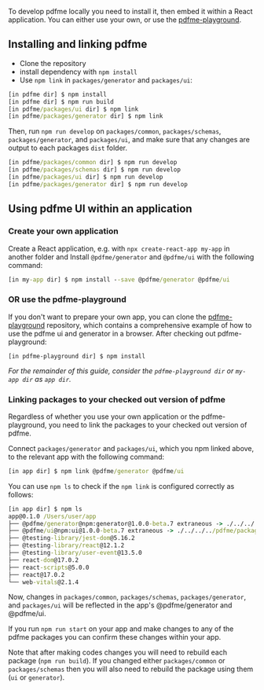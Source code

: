 To develop pdfme locally you need to install it, then embed it within a React application.
You can either use your own, or use the [pdfme-playground](https://github.com/pdfme/pdfme-playground).

## Installing and linking pdfme

* Clone the repository
* install dependency with `npm install`
* Use `npm link` in `packages/generator` and `packages/ui`:

```cmd
[in pdfme dir] $ npm install
[in pdfme dir] $ npm run build
[in pdfme/packages/ui dir] $ npm link
[in pdfme/packages/generator dir] $ npm link
```

Then, run `npm run develop` on `packages/common`, `packages/schemas`, `packages/generator`, and `packages/ui`, 
and make sure that any changes are output to each packages `dist` folder.

```cmd
[in pdfme/packages/common dir] $ npm run develop
[in pdfme/packages/schemas dir] $ npm run develop
[in pdfme/packages/ui dir] $ npm run develop
[in pdfme/packages/generator dir] $ npm run develop
```

## Using pdfme UI within an application

### Create your own application

Create a React application, e.g. with `npx create-react-app my-app` in another folder and
Install `@pdfme/generator` and `@pdfme/ui` with the following command:

```cmd
[in my-app dir] $ npm install --save @pdfme/generator @pdfme/ui
```

### OR use the pdfme-playground

If you don't want to prepare your own app, you can clone the [pdfme-playground](https://github.com/pdfme/pdfme-playground) repository, 
which contains a comprehensive example of how to use the pdfme ui and generator in a browser. After checking out pdfme-playground:

```
[in pdfme-playground dir] $ npm install
```

*For the remainder of this guide, consider the `pdfme-playground dir` or `my-app dir` as `app dir`.*

### Linking packages to your checked out version of pdfme

Regardless of whether you use your own application or the pdfme-playground, you need to link the packages to your checked out version of pdfme.

Connect `packages/generator` and `packages/ui`, which you npm linked above, to the relevant app with the following command:

```cmd
[in app dir] $ npm link @pdfme/generator @pdfme/ui
```

You can use `npm ls` to check if the `npm link` is configured correctly as follows:

```cmd
[in app dir] $ npm ls
app@0.1.0 /Users/user/app
├── @pdfme/generator@npm:generator@1.0.0-beta.7 extraneous -> ./../../../pdfme/packages/generator
├── @pdfme/ui@npm:ui@1.0.0-beta.7 extraneous -> ./../../../pdfme/packages/ui
├── @testing-library/jest-dom@5.16.2
├── @testing-library/react@12.1.2
├── @testing-library/user-event@13.5.0
├── react-dom@17.0.2
├── react-scripts@5.0.0
├── react@17.0.2
└── web-vitals@2.1.4
```

Now, changes in `packages/common`, `packages/schemas`, `packages/generator`, and `packages/ui` will be reflected in the app's @pdfme/generator and @pdfme/ui.

If you run `npm run start` on your app and make changes to any of the pdfme packages you can confirm these changes within your app.

Note that after making codes changes you will need to rebuild each package (`npm run build`). If you changed either `packages/common` or `packages/schemas` then you will also need to rebuild the package using them (`ui` or `generator`).

